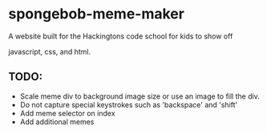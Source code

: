 # spongebob-meme-maker
A website built for the Hackingtons code school for kids to show off 

javascript, css, and html. 


## TODO:
* Scale meme div to background image size or use an image to fill the div.
* Do not capture special keystrokes such as 'backspace' and 'shift'
* Add meme selector on index
* Add additional memes
